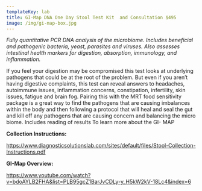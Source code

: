 ```yaml
---
templateKey: lab
title: GI-Map DNA One Day Stool Test Kit  and Consultation $495
image: /img/gi-map-box.jpg
---
```

_Fully quantitative PCR DNA analysis of the microbiome. Includes beneficial and pathogenic bacteria, yeast, parasites and viruses. Also assesses intestinal health markers for digestion, absorption, immunology, and inflammation._



If you feel your digestion may be compromised this test looks at underlying
pathogens that could be at the root of the problem. But even if you aren’t
having digestive complaints, this test can reveal answers to headaches,
autoimmune issues, inflammation concerns, constipation, infertility, skin
issues, fatigue and brain fog. Pairing this with the MRT food sensitivity
package is a great way to find the pathogens that are causing imbalances
within the body and then following a protocol that will heal and seal the gut
and kill off any pathogens that are causing concern and balancing the micro
biome.      Includes reading of results     To learn more about the GI-
MAP 

**Collection Instructions:**

https://www.diagnosticsolutionslab.com/sites/default/files/Stool-Collection-Instructions.pdf

**GI-Map Overview:**

https://www.youtube.com/watch?v=bdoAYLB2FHA&list=PLB95gcZ1BarJvCDLy-y_H5kW2kV-18Lc4&index=6
